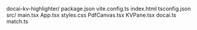 
docai-kv-highlighter/
  package.json
  vite.config.ts
  index.html
  tsconfig.json
  src/
    main.tsx
    App.tsx
    styles.css
    PdfCanvas.tsx
    KVPane.tsx
    docai.ts
    match.ts